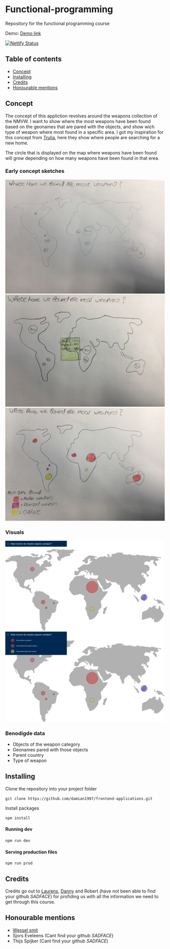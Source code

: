 # Functional-programming 
Repository for the functional programming course

Demo: [Demo link](https://gallant-noyce-4ba263.netlify.com/)

[![Netlify Status](https://api.netlify.com/api/v1/badges/72550cb8-b417-4853-96df-ebbbc71e130b/deploy-status)](https://app.netlify.com/sites/gallant-noyce-4ba263/deploys)

## Table of contents
* [Concept](#concept)
* [Installing](#installing)
* [Credits](#credits)
* [Honourable mentions](#honourable-mentions)

## Concept
The concept of this appliction revolves around the weapons collection of the NMVW. I want to show where the most weapons have been found based on the geonames that are pared with the objects, and show wich type of weapon where most found in a specific area. I got my inspiration for this concept from [Trulia](https://www.trulia.com/research/where-are-house-hunters-searching/), here they show where people are searching for a new home.

The circle that is displayed on the map where weapons have been found will grow depending on how many weapons have been found in that erea.

### Early concept sketches
<img src="dist/images/github-images/concept-schets1.jpeg">
<img src="dist/images/github-images/concept-schets1-hover.jpeg">
<img src="dist/images/github-images/concept-schets2.jpeg">

### Visuals
<img src="dist/images/github-images/concept-1.png">
<img src="dist/images/github-images/concept2.png">

### Benodigde data
* Objects of the weapon category
* Geonames pared with those objects
* Parent country
* Type of weapon

## Installing
Clone the repository into your project folder
```
git clone https://github.com/damian1997/frontend-applications.git
```

Install packages
```
npm install
```

#### Running dev
```
npm run dev
```

#### Serving production files
```
npm run prod
```

## Credits
Credits go out to [Laurens](https://github.com/Razpudding), [Danny](https://github.com/dandevri) and Robert (have not been able to find your github *SADFACE*) for profiding us with all the information we need to get through this course.

## Honourable mentions
* [Wessel smit](https://github.com/WesselSmit)
* Sjors Eveleens (Cant find your github *SADFACE*)
* Thijs Spijker (Cant find your github *SADFACE*)